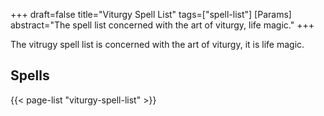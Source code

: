+++
draft=false
title="Viturgy Spell List"
tags=["spell-list"]
[Params]
  abstract="The spell list concerned with the art of viturgy, life magic."
+++

The vitrugy spell list is concerned with the art of viturgy, it is life magic.

## Spells

{{< page-list "viturgy-spell-list" >}}
